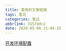 ```yaml
---
title: 常用的文章链接
tags: 笔记
categories: 笔记
abbrlink: 3157ddc2
date: 2020-05-06 21:04:25
---
```


[开发环境配置](https://zhuanlan.zhihu.com/p/112963342) 
